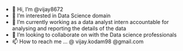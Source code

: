 - 👋 Hi, I’m @vijay8672
- 👀 I’m interested in Data Science domain 
- 🌱 I’m currently working as a data analyst intern accountable for analysing and reporting the details of the data
- 💞️ I’m looking to collaborate on with the Data science professionals
- 📫 How to reach me ... @ vijay.kodam98 @gmail.com

<!---
vijay8672/vijay8672 is a ✨ special ✨ repository because its `README.md` (this file) appears on your GitHub profile.
You can click the Preview link to take a look at your changes.
--->
